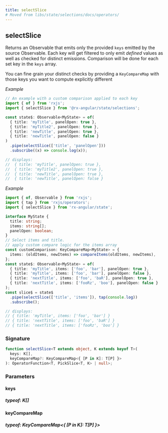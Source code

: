 ```yaml
---
title: selectSlice
# Moved from libs/state/selections/docs/operators/
---
```


## selectSlice

Returns an Observable that emits only the provided `keys` emitted by the source Observable. Each key will get
filtered to only emit _defined_ values as well as checked for distinct emissions.
Comparison will be done for each set key in the `keys` array.

You can fine grain your distinct checks by providing a `KeyCompareMap` with those keys you want to compute
explicitly different

_Example_

```typescript
// An example with a custom comparison applied to each key
import { of } from 'rxjs';
import { selectSlice } from '@rx-angular/state/selections';

const state$: Observable<MyState> = of(
  { title: 'myTitle', panelOpen: true },
  { title: 'myTitle2', panelOpen: true },
  { title: 'newTitle', panelOpen: true },
  { title: 'newTitle', panelOpen: false }
)
  .pipe(selectSlice(['title', 'panelOpen']))
  .subscribe((x) => console.log(x));

// displays:
//  { title: 'myTitle', panelOpen: true },
//  { title: 'myTitle2', panelOpen: true },
//  { title: 'newTitle', panelOpen: true },
//  { title: 'newTitle', panelOpen: false }
```

_Example_

```typescript
import { of, Observable } from 'rxjs';
import { tap } from 'rxjs/operators';
import { selectSlice } from 'rx-angular/state';

interface MyState {
  title: string;
  items: string[];
  panelOpen: boolean;
}
// Select items and title.
// apply custom compare logic for the items array
const customComparison: KeyCompareMap<MyState> = {
  items: (oldItems, newItems) => compareItems(oldItems, newItems),
};
const state$: Observable<MyState> = of(
  { title: 'myTitle', items: ['foo', 'bar'], panelOpen: true },
  { title: 'myTitle', items: ['foo', 'bar'], panelOpen: false },
  { title: 'nextTitle', items: ['foo', 'baR'], panelOpen: true },
  { title: 'nextTitle', items: ['fooRz', 'boo'], panelOpen: false }
);
const slice$ = state$
  .pipe(selectSlice(['title', 'items']), tap(console.log))
  .subscribe();

// displays:
// { title: 'myTitle', items: ['foo', 'bar'] }
// { title: 'nextTitle', items: ['foo', 'baR'] }
// { title: 'nextTitle', items: ['fooRz', 'boo'] }
```

### Signature

```typescript
function selectSlice<T extends object, K extends keyof T>(
  keys: K[],
  keyCompareMap?: KeyCompareMap<{ [P in K]: T[P] }>
): OperatorFunction<T, PickSlice<T, K> | null>;
```

### Parameters

#### keys

##### typeof: K[]

#### keyCompareMap

##### typeof: KeyCompareMap&#60;{ [P in K]: T[P] }&#62;
